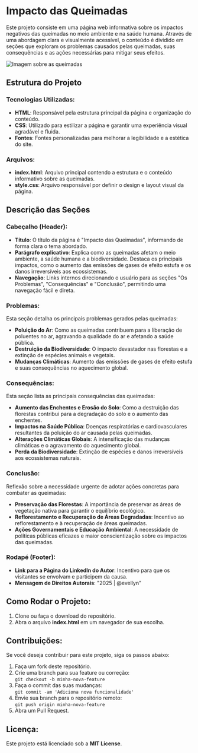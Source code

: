 # Impacto das Queimadas

Este projeto consiste em uma página web informativa sobre os impactos negativos das queimadas no meio ambiente e na saúde humana. Através de uma abordagem clara e visualmente acessível, o conteúdo é dividido em seções que exploram os problemas causados pelas queimadas, suas consequências e as ações necessárias para mitigar seus efeitos.

![Imagem sobre as queimadas](amazonia.jpg)

## Estrutura do Projeto

### Tecnologias Utilizadas:
- **HTML**: Responsável pela estrutura principal da página e organização do conteúdo.
- **CSS**: Utilizado para estilizar a página e garantir uma experiência visual agradável e fluida.
- **Fontes**: Fontes personalizadas para melhorar a legibilidade e a estética do site.

### Arquivos:
- **index.html**: Arquivo principal contendo a estrutura e o conteúdo informativo sobre as queimadas.
- **style.css**: Arquivo responsável por definir o design e layout visual da página.

## Descrição das Seções

### Cabeçalho (Header):
- **Título**: O título da página é "Impacto das Queimadas", informando de forma clara o tema abordado.
- **Parágrafo explicativo**: Explica como as queimadas afetam o meio ambiente, a saúde humana e a biodiversidade. Destaca os principais impactos, como o aumento das emissões de gases de efeito estufa e os danos irreversíveis aos ecossistemas.
- **Navegação**: Links internos direcionando o usuário para as seções "Os Problemas", "Consequências" e "Conclusão", permitindo uma navegação fácil e direta.

### Problemas:
Esta seção detalha os principais problemas gerados pelas queimadas:
- **Poluição do Ar**: Como as queimadas contribuem para a liberação de poluentes no ar, agravando a qualidade do ar e afetando a saúde pública.
- **Destruição da Biodiversidade**: O impacto devastador nas florestas e a extinção de espécies animais e vegetais.
- **Mudanças Climáticas**: Aumento das emissões de gases de efeito estufa e suas consequências no aquecimento global.

### Consequências:
Esta seção lista as principais consequências das queimadas:
- **Aumento das Enchentes e Erosão do Solo**: Como a destruição das florestas contribui para a degradação do solo e o aumento das enchentes.
- **Impactos na Saúde Pública**: Doenças respiratórias e cardiovasculares resultantes da poluição do ar causada pelas queimadas.
- **Alterações Climáticas Globais**: A intensificação das mudanças climáticas e o agravamento do aquecimento global.
- **Perda da Biodiversidade**: Extinção de espécies e danos irreversíveis aos ecossistemas naturais.

### Conclusão:
Reflexão sobre a necessidade urgente de adotar ações concretas para combater as queimadas:
- **Preservação das Florestas**: A importância de preservar as áreas de vegetação nativa para garantir o equilíbrio ecológico.
- **Reflorestamento e Recuperação de Áreas Degradadas**: Incentivo ao reflorestamento e à recuperação de áreas queimadas.
- **Ações Governamentais e Educação Ambiental**: A necessidade de políticas públicas eficazes e maior conscientização sobre os impactos das queimadas.

### Rodapé (Footer):
- **Link para a Página do LinkedIn do Autor**: Incentivo para que os visitantes se envolvam e participem da causa.
- **Mensagem de Direitos Autorais**: "2025 | @evellyn"

## Como Rodar o Projeto:
1. Clone ou faça o download do repositório.
2. Abra o arquivo **index.html** em um navegador de sua escolha.

## Contribuições:
Se você deseja contribuir para este projeto, siga os passos abaixo:
1. Faça um fork deste repositório.
2. Crie uma branch para sua feature ou correção:  
   `git checkout -b minha-nova-feature`
3. Faça o commit das suas mudanças:  
   `git commit -am 'Adiciona nova funcionalidade'`
4. Envie sua branch para o repositório remoto:  
   `git push origin minha-nova-feature`
5. Abra um Pull Request.

## Licença:
Este projeto está licenciado sob a **MIT License**.
